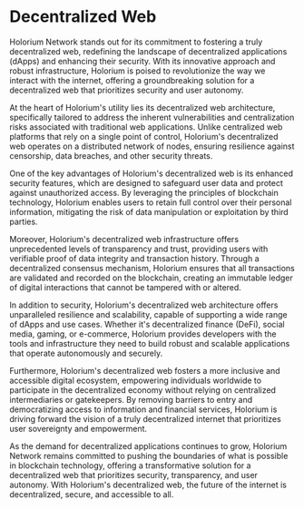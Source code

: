 # Decentralized Web

Holorium Network stands out for its commitment to fostering a truly decentralized web, redefining the landscape of decentralized applications (dApps) and enhancing their security. With its innovative approach and robust infrastructure, Holorium is poised to revolutionize the way we interact with the internet, offering a groundbreaking solution for a decentralized web that prioritizes security and user autonomy.

At the heart of Holorium's utility lies its decentralized web architecture, specifically tailored to address the inherent vulnerabilities and centralization risks associated with traditional web applications. Unlike centralized web platforms that rely on a single point of control, Holorium's decentralized web operates on a distributed network of nodes, ensuring resilience against censorship, data breaches, and other security threats.

One of the key advantages of Holorium's decentralized web is its enhanced security features, which are designed to safeguard user data and protect against unauthorized access. By leveraging the principles of blockchain technology, Holorium enables users to retain full control over their personal information, mitigating the risk of data manipulation or exploitation by third parties.

Moreover, Holorium's decentralized web infrastructure offers unprecedented levels of transparency and trust, providing users with verifiable proof of data integrity and transaction history. Through a decentralized consensus mechanism, Holorium ensures that all transactions are validated and recorded on the blockchain, creating an immutable ledger of digital interactions that cannot be tampered with or altered.

In addition to security, Holorium's decentralized web architecture offers unparalleled resilience and scalability, capable of supporting a wide range of dApps and use cases. Whether it's decentralized finance (DeFi), social media, gaming, or e-commerce, Holorium provides developers with the tools and infrastructure they need to build robust and scalable applications that operate autonomously and securely.

Furthermore, Holorium's decentralized web fosters a more inclusive and accessible digital ecosystem, empowering individuals worldwide to participate in the decentralized economy without relying on centralized intermediaries or gatekeepers. By removing barriers to entry and democratizing access to information and financial services, Holorium is driving forward the vision of a truly decentralized internet that prioritizes user sovereignty and empowerment.

As the demand for decentralized applications continues to grow, Holorium Network remains committed to pushing the boundaries of what is possible in blockchain technology, offering a transformative solution for a decentralized web that prioritizes security, transparency, and user autonomy. With Holorium's decentralized web, the future of the internet is decentralized, secure, and accessible to all.
